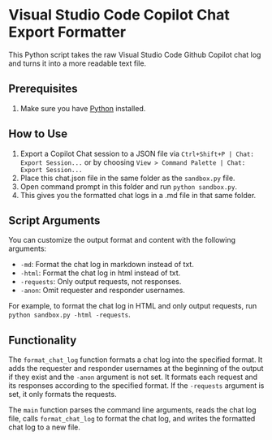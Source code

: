 # Visual Studio Code Copilot Chat Export Formatter

This Python script takes the raw Visual Studio Code Github Copilot chat log and turns it into a more readable text file.

## Prerequisites

1. Make sure you have [Python](https://www.python.org/downloads/) installed.

## How to Use

1. Export a Copilot Chat session to a JSON file via `Ctrl+Shift+P | Chat: Export Session...` or by choosing `View > Command Palette | Chat: Export Session...`
2. Place this chat.json file in the same folder as the `sandbox.py` file.
3. Open command prompt in this folder and run `python sandbox.py`.
4. This gives you the formatted chat logs in a .md file in that same folder.

## Script Arguments

You can customize the output format and content with the following arguments:

- `-md`: Format the chat log in markdown instead of txt.
- `-html`: Format the chat log in html instead of txt.
- `-requests`: Only output requests, not responses.
- `-anon`: Omit requester and responder usernames.

For example, to format the chat log in HTML and only output requests, run `python sandbox.py -html -requests`.

## Functionality

The `format_chat_log` function formats a chat log into the specified format. It adds the requester and responder usernames at the beginning of the output if they exist and the `-anon` argument is not set. It formats each request and its responses according to the specified format. If the `-requests` argument is set, it only formats the requests.

The `main` function parses the command line arguments, reads the chat log file, calls `format_chat_log` to format the chat log, and writes the formatted chat log to a new file.
